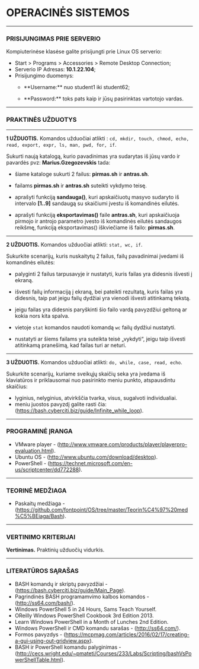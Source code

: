 # OPERACINĖS SISTEMOS
___
### PRISIJUNGIMAS PRIE SERVERIO
 Kompiuterinėse klasėse galite prisijungti prie Linux OS serverio:
- Start > Programs > Accessories > Remote Desktop Connection;
- Serverio IP Adresas: **10.1.22.104**;
- Prisijungimo duomenys:
  - <p>**Username:** nuo student1 iki student62; </p>
  - <p>**Password:** toks pats kaip ir jūsų pasirinktas vartotojo vardas.</p>

___


### PRAKTINĖS UŽDUOTYS 
___
**1 UŽDUOTIS.** Komandos užduočiai atlikti : ```cd, mkdir, touch, chmod, echo, read, export, expr, ls, man, pwd, for, if```.

Sukurti naują katalogą, kurio pavadinimas yra sudarytas iš jūsų vardo ir pavardės pvz: **Marius.Gzegozevskis** tada:

- šiame kataloge sukurti 2 failus: **pirmas.sh** ir **antras.sh**.

- failams **pirmas.sh** ir **antras.sh** suteikti vykdymo teisę.

- aprašyti funkciją **sandauga()**, kuri apskaičiuotų masyvo sudaryto iš intervalo **[1..9]** sandaugą su skaičiumi įvestu iš komandinės eilutės.

- aprašyti funkciją **eksportavimas()** faile **antras.sh**, kuri apskaičiuoja pirmojo ir antrojo parametro įvesto iš komandinės eilutės sandaugos reikšmę, funkciją eksportavimas() iškviečiame iš failo: **pirmas.sh**.

___
**2 UŽDUOTIS.** Komandos užduočiai atlikti: ```stat, wc, if```. 

Sukurkite scenarijų, kuris nuskaitytų 2 failus, failų pavadinimai įvedami iš komandinės eilutės:

- palyginti 2 failus tarpusavyje ir nustatyti, kuris failas yra didesnis išvesti į ekraną.

- išvesti failų informaciją į ekraną, bei pateikti rezultatą, kuris failas yra didesnis, taip pat jeigu failų dydžiai yra vienodi išvesti atitinkamą tekstą. 
- jeigu failas yra didesnis paryškinti šio failo vardą pavyzdžiui geltoną ar kokia nors kita spalva.

- vietoje ```stat``` komandos naudoti komandą ``wc`` failų dydžiui nustatyti.

- nustatyti ar šiems failams yra suteikta teisė „vykdyti“, jeigu taip išvesti atitinkamą pranešimą, kad failas turi ar neturi.

___

**3 UŽDUOTIS.** Komandos užduočiai atlikti: ```do, while, case, read, echo```.


Sukurkite scenarijų, kuriame sveikųjų skaičių seka yra įvedama iš klaviatūros ir priklausomai nuo pasirinkto meniu punkto, atspausdintu skaičius:
- lyginius, nelyginius, atvirkščia tvarka, visus, sugalvoti individualiai.
- meniu juostos pavyzdį galite rasti čia: (https://bash.cyberciti.biz/guide/Infinite_while_loop).

___

### PROGRAMINĖ ĮRANGA
- VMware player - (http://www.vmware.com/products/player/playerpro-evaluation.html).
- Ubuntu OS - (http://www.ubuntu.com/download/desktop).
- PowerShell - (https://technet.microsoft.com/en-us/scriptcenter/dd772288).

___

### TEORINĖ MEDŽIAGA 
- Paskaitų medžiaga - (https://github.com/fontpoint/OS/tree/master/Teorin%C4%97%20med%C5%BEiaga/Bash).

___

### VERTINIMO KRITERIJAI

**Vertinimas.** Praktinių užduočių vidurkis.
___

### LITERATŪROS SĄRAŠAS

- BASH komandų ir skriptų pavyzdžiai - (https://bash.cyberciti.biz/guide/Main_Page).
- Pagrindinės BASH programamvimo kalbos komandos - (http://ss64.com/bash/).
- Windows PowerShell 5 in 24 Hours, Sams Teach Yourself. 
- OReilly Windows PowerShell Cookbook 3rd Edition 2013.
- Learn Windows PowerShell in a Month of Lunches 2nd Edition.
- Windows PowerShell ir CMD komandu sarašas - (http://ss64.com/).
- Formos pavyzdys - (https://mcpmag.com/articles/2016/02/17/creating-a-gui-using-out-gridview.aspx).
- BASH ir PowerShell komandu palyginimas - (http://cecs.wright.edu/~pmateti/Courses/233/Labs/Scripting/bashVsPowerShellTable.html).

